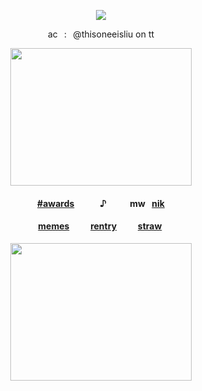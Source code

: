 <div id="header" align="center">

![](https://komarev.com/ghpvc/?username=destroy-boys&style=plastic&color=lightgray&label=_fans_&base=1000)
<div id="header" align="center">

<div id="header" align="center">

ac⠀:⠀@thisoneeisliu on tt

<img src=https://i.postimg.cc/WbnTLmhr/Untitled62-20250729231823.png width="290" height="220">

#### [#awards](https://github.com/pt-awards)⠀⠀⠀⠀♪⠀⠀ ⠀ mw⠀[nik](https://github.com/moonloverr)

#### [memes](https://github.com/destroy-boys)  ⠀⠀‎  ‎  ‎  [rentry](https://rentry.co/megz)‎  ⠀⠀‎  ‎  ‎  ‎[straw](https://4megz.straw.page) ‎  

[<img src=https://i.postimg.cc/FshmqH36/Untitled62-20250809214529.png width="290" height="220">](https://github.com/seraphoria)
